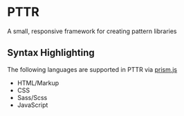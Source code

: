 PTTR
====

A small, responsive framework for creating pattern libraries

## Syntax Highlighting

The following languages are supported in PTTR via [prism.js]()

* HTML/Markup
* CSS
* Sass/Scss
* JavaScript